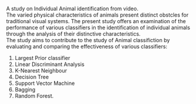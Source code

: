 A study on Individual Animal identification from video.  
The varied physical characteristics of animals present distinct obstcles for traditional visual systems. 
The present study offers an examination of the performance of various classifiers in the identification of individual animals through the analysis of their distinctive characteristics.  
The study aims to contribute to the study of Animal classifiction by evaluating and comparing the effectiveness of various classifiers: 
1. Largest Prior classifier
2. Linear Discriminant Analysis
3. K-Nearest Neighbour
4. Decision Tree
5. Support Vector Machine
6. Bagging
7. Random Forest.
